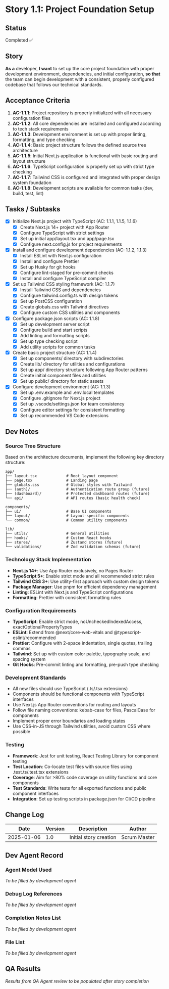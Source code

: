 # Story 1.1: Project Foundation Setup

## Status

Completed ✅

## Story

**As a** developer,
**I want** to set up the core project foundation with proper development environment, dependencies, and initial configuration,
**so that** the team can begin development with a consistent, properly configured codebase that follows our technical standards.

## Acceptance Criteria

1. **AC-1.1.1**: Project repository is properly initialized with all necessary configuration files
2. **AC-1.1.2**: All core dependencies are installed and configured according to tech stack requirements
3. **AC-1.1.3**: Development environment is set up with proper linting, formatting, and type checking
4. **AC-1.1.4**: Basic project structure follows the defined source tree architecture
5. **AC-1.1.5**: Initial Next.js application is functional with basic routing and layout structure
6. **AC-1.1.6**: TypeScript configuration is properly set up with strict type checking
7. **AC-1.1.7**: Tailwind CSS is configured and integrated with proper design system foundation
8. **AC-1.1.8**: Development scripts are available for common tasks (dev, build, test, lint)

## Tasks / Subtasks

- [x] Initialize Next.js project with TypeScript (AC: 1.1.1, 1.1.5, 1.1.6)
  - [x] Create Next.js 14+ project with App Router
  - [x] Configure TypeScript with strict settings
  - [x] Set up initial app/layout.tsx and app/page.tsx
  - [x] Configure next.config.js for project requirements

- [x] Install and configure development dependencies (AC: 1.1.2, 1.1.3)
  - [x] Install ESLint with Next.js configuration
  - [x] Install and configure Prettier
  - [x] Set up Husky for git hooks
  - [x] Configure lint-staged for pre-commit checks
  - [x] Install and configure TypeScript compiler

- [x] Set up Tailwind CSS styling framework (AC: 1.1.7)
  - [x] Install Tailwind CSS and dependencies
  - [x] Configure tailwind.config.ts with design tokens
  - [x] Set up PostCSS configuration
  - [x] Create globals.css with Tailwind directives
  - [x] Configure custom CSS utilities and components

- [x] Configure package.json scripts (AC: 1.1.8)
  - [x] Set up development server script
  - [x] Configure build and start scripts
  - [x] Add linting and formatting scripts
  - [x] Set up type checking script
  - [x] Add utility scripts for common tasks

- [x] Create basic project structure (AC: 1.1.4)
  - [x] Set up components/ directory with subdirectories
  - [x] Create lib/ directory for utilities and configurations
  - [x] Set up app/ directory structure following App Router patterns
  - [x] Create initial component files and utilities
  - [x] Set up public/ directory for static assets

- [x] Configure development environment (AC: 1.1.3)
  - [x] Set up .env.example and .env.local templates
  - [x] Configure .gitignore for Next.js project
  - [x] Set up .vscode/settings.json for team consistency
  - [x] Configure editor settings for consistent formatting
  - [x] Set up recommended VS Code extensions

## Dev Notes

### Source Tree Structure

Based on the architecture documents, implement the following key directory structure:

```
app/
├── layout.tsx             # Root layout component
├── page.tsx               # Landing page
├── globals.css            # Global styles with Tailwind
├── (auth)/                # Authentication route group (future)
├── (dashboard)/           # Protected dashboard routes (future)
└── api/                   # API routes (basic health check)

components/
├── ui/                    # Base UI components
├── layout/                # Layout-specific components
└── common/                # Common utility components

lib/
├── utils/                 # General utilities
├── hooks/                 # Custom React hooks
├── stores/                # Zustand stores (future)
└── validations/           # Zod validation schemas (future)
```

### Technology Stack Implementation

- **Next.js 14+**: Use App Router exclusively, no Pages Router
- **TypeScript 5+**: Enable strict mode and all recommended strict rules
- **Tailwind CSS 3+**: Use utility-first approach with custom design tokens
- **Package Manager**: Use pnpm for efficient dependency management
- **Linting**: ESLint with Next.js and TypeScript configurations
- **Formatting**: Prettier with consistent formatting rules

### Configuration Requirements

- **TypeScript**: Enable strict mode, noUncheckedIndexedAccess, exactOptionalPropertyTypes
- **ESLint**: Extend from @next/core-web-vitals and @typescript-eslint/recommended
- **Prettier**: Configure with 2-space indentation, single quotes, trailing commas
- **Tailwind**: Set up with custom color palette, typography scale, and spacing system
- **Git Hooks**: Pre-commit linting and formatting, pre-push type checking

### Development Standards

- All new files should use TypeScript (.ts/.tsx extensions)
- Components should be functional components with TypeScript interfaces
- Use Next.js App Router conventions for routing and layouts
- Follow file naming conventions: kebab-case for files, PascalCase for components
- Implement proper error boundaries and loading states
- Use CSS-in-JS through Tailwind utilities, avoid custom CSS where possible

### Testing

- **Framework**: Jest for unit testing, React Testing Library for component testing
- **Test Location**: Co-locate test files with source files using .test.ts/.test.tsx extensions
- **Coverage**: Aim for >80% code coverage on utility functions and core components
- **Test Standards**: Write tests for all exported functions and public component interfaces
- **Integration**: Set up testing scripts in package.json for CI/CD pipeline

## Change Log

| Date       | Version | Description            | Author       |
| ---------- | ------- | ---------------------- | ------------ |
| 2025-01-06 | 1.0     | Initial story creation | Scrum Master |

## Dev Agent Record

### Agent Model Used

_To be filled by development agent_

### Debug Log References

_To be filled by development agent_

### Completion Notes List

_To be filled by development agent_

### File List

_To be filled by development agent_

## QA Results

_Results from QA Agent review to be populated after story completion_
